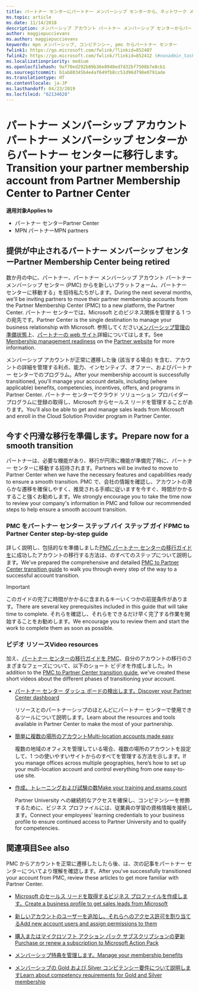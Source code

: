 ```yaml
---
title: パートナー センターにパートナー メンバーシップ センターから、ネットワーク メンバーシップを移行します。
ms.topic: article
ms.date: 11/14/2018
description: メンバーシップ アカウント パートナー メンバーシップ センターからパートナー センターに移行する方法。
author: maggiepuccievans
ms.author: maggiepuccievans
keywords: mpn メンバーシップ, コンピテンシー, pmc からパートナー センター
fwlink1: https://go.microsoft.com/fwlink/?linkid=852407
fwlink2: https://go.microsoft.com/fwlink/?linkid=852412 (#nonadmin_tasks)
ms.localizationpriority: medium
ms.openlocfilehash: 9af70ed292b89b36e8940ed7d32bf7508b7e8cb1
ms.sourcegitcommit: b1ab80345b4e4af649fb8cc51d96d798e0791ade
ms.translationtype: HT
ms.contentlocale: ja-JP
ms.lasthandoff: 04/23/2019
ms.locfileid: "62134628"
---
```

# <a name="transition-your-partner-membership-account-from-partner-membership-center-to-partner-center"></a><span data-ttu-id="f8517-104">パートナー メンバーシップ アカウント パートナー メンバーシップ センターからパートナー センターに移行します。</span><span class="sxs-lookup"><span data-stu-id="f8517-104">Transition your partner membership account from Partner Membership Center to Partner Center</span></span>

<span data-ttu-id="f8517-105">**適用対象**</span><span class="sxs-lookup"><span data-stu-id="f8517-105">**Applies to**</span></span>

- <span data-ttu-id="f8517-106">パートナー センター</span><span class="sxs-lookup"><span data-stu-id="f8517-106">Partner Center</span></span>
- <span data-ttu-id="f8517-107">MPN パートナー</span><span class="sxs-lookup"><span data-stu-id="f8517-107">MPN partners</span></span>

## <a name="partner-membership-center-being-retired"></a><span data-ttu-id="f8517-108">提供が中止されるパートナー メンバーシップ センター</span><span class="sxs-lookup"><span data-stu-id="f8517-108">Partner Membership Center being retired</span></span>

<span data-ttu-id="f8517-109">数か月の中に、パートナー、パートナー メンバーシップ アカウント パートナー メンバーシップ センター (PMC) からを新しいプラットフォーム、パートナー センターに移動する」を招待私たちがします。</span><span class="sxs-lookup"><span data-stu-id="f8517-109">During the next several months, we'll be inviting partners to move their partner membership accounts from the Partner Membership Center (PMC) to a new platform, the Partner Center.</span></span> <span data-ttu-id="f8517-110">パートナー センターでは、Microsoft とのビジネス関係を管理する 1 つの宛先です。</span><span class="sxs-lookup"><span data-stu-id="f8517-110">Partner Center is the single destination to manage your business relationship with Microsoft.</span></span> <span data-ttu-id="f8517-111">参照してください[メンバーシップ管理の準備状態](https://partner.microsoft.com/support/partner-center-help)上、[パートナーの web サイト](https://partner.microsoft.com/commercial)詳細についてはします。</span><span class="sxs-lookup"><span data-stu-id="f8517-111">See [Membership management readiness](https://partner.microsoft.com/support/partner-center-help) on the [Partner website](https://partner.microsoft.com/commercial) for more information.</span></span>

<span data-ttu-id="f8517-112">メンバーシップ アカウントが正常に遷移した後 (該当する場合) を含む、アカウントの詳細を管理する利点、能力、インセンティブ、オファー、およびパートナー センターでのプログラム。</span><span class="sxs-lookup"><span data-stu-id="f8517-112">After your membership account is successfully transitioned, you'll manage your account details, including (where applicable) benefits, competencies, incentives, offers, and programs in Partner Center.</span></span> <span data-ttu-id="f8517-113">パートナー センターでクラウド ソリューション プロバイダー プログラムに登録の取得し、Microsoft からセールス リードを管理することがあります。</span><span class="sxs-lookup"><span data-stu-id="f8517-113">You'll also be able to get and manage sales leads from Microsoft and enroll in the Cloud Solution Provider program in Partner Center.</span></span>

## <a name="prepare-now-for-a-smooth-transition"></a><span data-ttu-id="f8517-114">今すぐ円滑な移行を準備します。</span><span class="sxs-lookup"><span data-stu-id="f8517-114">Prepare now for a smooth transition</span></span>

<span data-ttu-id="f8517-115">パートナーは、必要な機能があり、移行が円滑に機能が準備完了時に、パートナー センターに移動する招待されます。</span><span class="sxs-lookup"><span data-stu-id="f8517-115">Partners will be invited to move to Partner Center when we have the necessary features and capabilities ready to ensure a smooth transition.</span></span> <span data-ttu-id="f8517-116">PMC で、会社の情報を確認し、アカウントの滑らかな遷移を確保しやすく、推奨される手順に従いますを今すぐ、時間がかかるすること強くお勧めします。</span><span class="sxs-lookup"><span data-stu-id="f8517-116">We strongly encourage you to take the time now to review your company's information in PMC and follow our recommended steps to help ensure a smooth account transition.</span></span>

### <a name="pmc-to-partner-center-step-by-step-guide"></a><span data-ttu-id="f8517-117">PMC をパートナー センター ステップ バイ ステップ ガイド</span><span class="sxs-lookup"><span data-stu-id="f8517-117">PMC to Partner Center step-by-step guide</span></span>

<span data-ttu-id="f8517-118">詳しく説明し、包括的なを準備しました[PMC パートナー センターの移行ガイドを](https://assetsprod.microsoft.com/mpn/en-us/membership-account-set-up-guide.pdf)に成功したアカウントの移行する方法は、のすべてのステップについて説明します。</span><span class="sxs-lookup"><span data-stu-id="f8517-118">We've prepared the comprehensive and detailed [PMC to Partner Center transition guide](https://assetsprod.microsoft.com/mpn/en-us/membership-account-set-up-guide.pdf) to walk you through every step of the way to a successful account transition.</span></span>

>[!IMPORTANT]
><span data-ttu-id="f8517-119">このガイドの完了に時間がかかるに含まれるキーいくつかの前提条件があります。</span><span class="sxs-lookup"><span data-stu-id="f8517-119">There are several key prerequisites included in this guide that will take time to complete.</span></span> <span data-ttu-id="f8517-120">それらを確認し、それらをできるだけ早く完了する作業を開始することをお勧めします。</span><span class="sxs-lookup"><span data-stu-id="f8517-120">We encourage you to review them and start the work to complete them as soon as possible.</span></span>

### <a name="video-resources"></a><span data-ttu-id="f8517-121">ビデオ リソース</span><span class="sxs-lookup"><span data-stu-id="f8517-121">Video resources</span></span>

<span data-ttu-id="f8517-122">加え、[パートナー センターの移行ガイドを PMC](https://assetsprod.microsoft.com/mpn/en-us/membership-account-set-up-guide.pdf)、自分のアカウントの移行のさまざまなフェーズについて、以下のショート ビデオを作成しました。</span><span class="sxs-lookup"><span data-stu-id="f8517-122">In addition to the [PMC to Partner Center transition guide](https://assetsprod.microsoft.com/mpn/en-us/membership-account-set-up-guide.pdf), we've created these short videos about the different phases of transitioning your account.</span></span> 

- [<span data-ttu-id="f8517-123">パートナー センター ダッシュ ボードの検出します。</span><span class="sxs-lookup"><span data-stu-id="f8517-123">Discover your Partner Center dashboard</span></span>](https://partner.microsoft.com/support/partner-center-help)
 
  <span data-ttu-id="f8517-124">リソースとのパートナーシップのほとんどにパートナー センターで使用できるツールについて説明します。</span><span class="sxs-lookup"><span data-stu-id="f8517-124">Learn about the resources and tools available in Partner Center to make the most of your partnership.</span></span>

- [<span data-ttu-id="f8517-125">簡単に複数の場所のアカウント</span><span class="sxs-lookup"><span data-stu-id="f8517-125">Multi-location accounts made easy</span></span>](https://partner.microsoft.com/support/partner-center-help)
 
  <span data-ttu-id="f8517-126">複数の地域のオフィスを管理している場合、複数の場所のアカウントを設定して、1 つの使いやすいサイトからのすべてを管理する方法を示します。</span><span class="sxs-lookup"><span data-stu-id="f8517-126">If you manage offices across multiple geographies, here’s how to set up your multi-location account and control everything from one easy-to-use site.</span></span>

- [<span data-ttu-id="f8517-127">作成、トレーニングおよび試験の数</span><span class="sxs-lookup"><span data-stu-id="f8517-127">Make your training and exams count</span></span>](https://partner.microsoft.com/support/partner-center-help)

  <span data-ttu-id="f8517-128">Partner University への継続的なアクセスを確保し、コンピテンシーを修飾するために、ビジネス プロファイルには、従業員の学習の資格情報を接続します。</span><span class="sxs-lookup"><span data-stu-id="f8517-128">Connect your employees' learning credentials to your business profile to ensure continued access to Partner University and to qualify for competencies.</span></span>

## <a name="see-also"></a><span data-ttu-id="f8517-129">関連項目</span><span class="sxs-lookup"><span data-stu-id="f8517-129">See also</span></span>

<span data-ttu-id="f8517-130">PMC からアカウントを正常に遷移したしたら後、は、次の記事をパートナー センターについてより理解を確認します。</span><span class="sxs-lookup"><span data-stu-id="f8517-130">After you've successfully transitioned your account from PMC, review these articles to get more familiar with Partner Center.</span></span>

-   [<span data-ttu-id="f8517-131">Microsoft のセールス リードを取得するビジネス プロファイルを作成します。</span><span class="sxs-lookup"><span data-stu-id="f8517-131">Create a business profile to get sales leads from Microsoft</span></span>](create-a-marketing-profile.md)

-   [<span data-ttu-id="f8517-132">新しいアカウントのユーザーを追加し、それらへのアクセス許可を割り当てる</span><span class="sxs-lookup"><span data-stu-id="f8517-132">Add new account users and assign permissions to them</span></span>](create-user-accounts-and-set-permissions.md)

-   [<span data-ttu-id="f8517-133">購入またはマイクロソフト アクション パック サブスクリプションの更新</span><span class="sxs-lookup"><span data-stu-id="f8517-133">Purchase or renew a subscription to Microsoft Action Pack</span></span>](mpn-get-action-pack.md)

-   [<span data-ttu-id="f8517-134">メンバーシップ特典を管理します。</span><span class="sxs-lookup"><span data-stu-id="f8517-134">Manage your membership benefits</span></span>](manage-your-partner-network-benefits.md)

-   [<span data-ttu-id="f8517-135">メンバーシップの Gold および Silver コンピテンシー要件について説明します</span><span class="sxs-lookup"><span data-stu-id="f8517-135">Learn about competency requirements for Gold and Silver membership</span></span>](https://partner.microsoft.com/membership/competencies)





